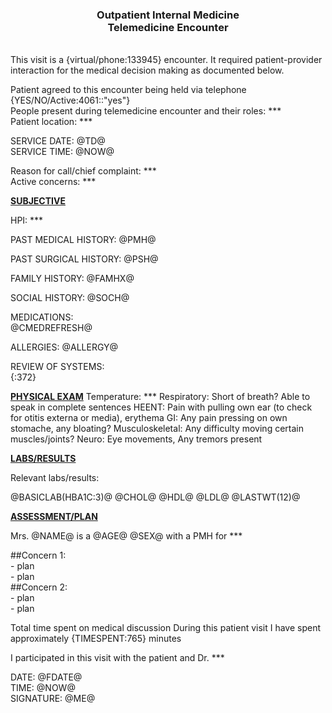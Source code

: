 ### <div align="center"> Outpatient Internal Medicine </div> <div align="center"> Telemedicine Encounter </div>

\
This visit is a {virtual/phone:133945} encounter.  It required patient-provider interaction for the medical decision making as documented below.

Patient agreed to this encounter being held via telephone {YES/NO/Active:4061::"yes"} \
People present during telemedicine encounter and their roles: *** \
Patient location: ***
 
SERVICE DATE: @TD@	\
SERVICE TIME:  @NOW@

Reason for call/chief complaint: ***\
Active concerns: ***

<ins>**SUBJECTIVE**</ins>

HPI: ***

PAST MEDICAL HISTORY:  @PMH@

PAST SURGICAL HISTORY:  @PSH@

FAMILY HISTORY:  @FAMHX@

SOCIAL HISTORY:  @SOCH@

MEDICATIONS:\
@CMEDREFRESH@

ALLERGIES: @ALLERGY@

REVIEW OF SYSTEMS: \
{:372} 

<ins>**PHYSICAL EXAM**</ins>
Temperature: ***
Respiratory: Short of breath? Able to speak in complete sentences
HEENT: Pain with pulling own ear (to check for otitis externa or media), erythema 
GI: Any pain pressing on own stomache, any bloating?
Musculoskeletal: Any difficulty moving certain muscles/joints?
Neuro: Eye movements, Any tremors present


<ins>**LABS/RESULTS**</ins>

Relevant labs/results:

@BASICLAB(HBA1C:3)@
@CHOL@
@HDL@
@LDL@
@LASTWT(12)@


<ins>**ASSESSMENT/PLAN**</ins>

Mrs. @NAME@ is a @AGE@ @SEX@ with a PMH for ***

##Concern 1: \
\- plan \
\- plan \
##Concern 2: \
\- plan\
\- plan

Total time spent on medical discussion During this patient visit I have spent approximately {TIMESPENT:765} minutes

I participated in this visit with the patient and Dr. ***

DATE: @FDATE@ \
TIME: @NOW@ \
SIGNATURE: @ME@
